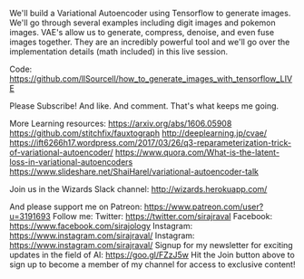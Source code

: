 We'll build a Variational Autoencoder using Tensorflow to generate images. We'll go through several examples including digit images and pokemon images. VAE's allow us to generate, compress, denoise, and even fuse images together. They are an incredibly powerful tool and we'll go over the implementation details (math included) in this live session.

Code: https://github.com/llSourcell/how_to_generate_images_with_tensorflow_LIVE

Please Subscribe! And like. And comment. That's what keeps me going.

More Learning resources:
https://arxiv.org/abs/1606.05908
https://github.com/stitchfix/fauxtograph
http://deeplearning.jp/cvae/
https://ift6266h17.wordpress.com/2017/03/26/q3-reparameterization-trick-of-variational-autoencoder/
https://www.quora.com/What-is-the-latent-loss-in-variational-autoencoders
https://www.slideshare.net/ShaiHarel/variational-autoencoder-talk

Join us in the Wizards Slack channel:
http://wizards.herokuapp.com/

And please support me on Patreon: 
https://www.patreon.com/user?u=3191693
Follow me:
Twitter: https://twitter.com/sirajraval
Facebook: https://www.facebook.com/sirajology Instagram: https://www.instagram.com/sirajraval/ Instagram: https://www.instagram.com/sirajraval/ 
Signup for my newsletter for exciting updates in the field of AI:
https://goo.gl/FZzJ5w
Hit the Join button above to sign up to become a member of my channel for access to exclusive content!
